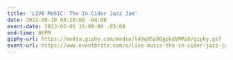 ```yaml
---
title: 'LIVE MUSIC: The In-Cider Jazz Jam'
date: 2022-08-10 08:20:00 -04:00
event-date: 2023-02-05 15:00:00 -05:00
end-time: 06PM
giphy-url: https://media.giphy.com/media/l49q05pDQgpkdVMMzO/giphy.gif
event-url: https://www.eventbrite.com/e/live-music-the-in-cider-jazz-jam-tickets-510901288507
---
```



